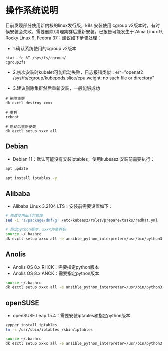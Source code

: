 # 操作系统说明

目前发现部分使用新内核的linux发行版，k8s 安装使用 cgroup v2版本时，有时候安装会失败，需要删除/清理集群后重新安装。已报告可能发生于 Alma Linux 9, Rocky Linux 9, Fedora 37；建议如下步骤处理：

- 1.确认系统使用的cgroup v2版本
```
stat -fc %T /sys/fs/cgroup/ 
cgroup2fs
```
- 2.初次安装时kubelet可能启动失败，日志报错类似：err="openat2 /sys/fs/cgroup/kubepods.slice/cpu.weight: no such file or directory"

- 3.建议删除集群然后重新安装，一般能够成功
```
# 删除集群
dk ezctl destroy xxxx

# 重启
reboot

# 启动后重新安装
dk ezctl setup xxxx all
```

## Debian

- Debian 11：默认可能没有安装iptables，使用kubeasz 安装前需要执行：

``` bash 
apt update

apt install iptables -y
```

## Alibaba

- Alibaba Linux 3.2104 LTS：安装前需要设置如下：

``` bash
# 修改使用dnf包管理
sed -i 's/package/dnf/g' /etc/kubeasz/roles/prepare/tasks/redhat.yml

# 指定python版本，xxxx为集群名
source ~/.bashrc
dk ezctl setup xxxx all -e ansible_python_interpreter=/usr/bin/python3
```

## Anolis

- Anolis OS 8.x RHCK：需要指定python版本
- Anolis OS 8.x ANCK：需要指定python版本

``` bash
source ~/.bashrc
dk ezctl setup xxxx all -e ansible_python_interpreter=/usr/bin/python3
```

## openSUSE

- openSUSE Leap 15.4：需要安装iptables和指定python版本

``` bash
zypper install iptables
ln -s /usr/sbin/iptables /sbin/iptables

source ~/.bashrc
dk ezctl setup xxxx all -e ansible_python_interpreter=/usr/bin/python3
```
